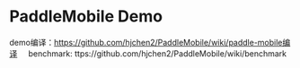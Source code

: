 # PaddleMobile Demo
demo编译：https://github.com/hjchen2/PaddleMobile/wiki/paddle-mobile编译      
benchmark: ttps://github.com/hjchen2/PaddleMobile/wiki/benchmark
